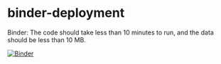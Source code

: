 # binder-deployment
Binder: The code should take less than 10 minutes to run, and the data should be less than 10 MB.

[![Binder](https://mybinder.org/badge_logo.svg)](https://mybinder.org/v2/gh/lexandree/binder-deployment/HEAD)
